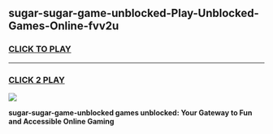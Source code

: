 
## sugar-sugar-game-unblocked-Play-Unblocked-Games-Online-fvv2u
<h3>
<a href="https://premium76.site?title=sugar-sugar-game-unblocked&ref=25A">CLICK TO PLAY</a></h3>
<hr>

<h3>
<a href="https://premium76.site?title=sugar-sugar-game-unblocked&ref=25A">CLICK 2 PLAY</a>
  
</h3>

<a href="https://premium76.site?title=sugar-sugar-game-unblocked&ref=25A"><img src="https://clearcache.store/games.png"></a>


**sugar-sugar-game-unblocked games unblocked: Your Gateway to Fun and Accessible Online Gaming**
